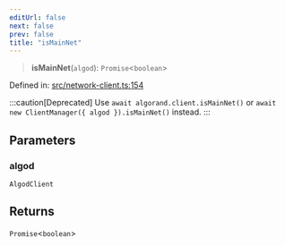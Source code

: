 ```yaml
---
editUrl: false
next: false
prev: false
title: "isMainNet"
---
```


> **isMainNet**(`algod`): `Promise`\<`boolean`\>

Defined in: [src/network-client.ts:154](https://github.com/algorandfoundation/algokit-utils-ts/blob/45957336d0cbf88c980c0a3343335a5e5e142c93/src/network-client.ts#L154)

:::caution[Deprecated]
Use `await algorand.client.isMainNet()` or `await new ClientManager({ algod }).isMainNet()` instead.
:::

## Parameters

### algod

`AlgodClient`

## Returns

`Promise`\<`boolean`\>
